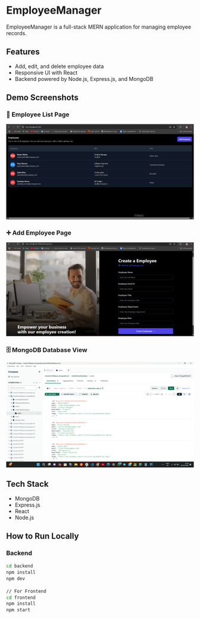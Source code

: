 # EmployeeManager

EmployeeManager is a full-stack MERN application for managing employee records.

## Features
- Add, edit, and delete employee data 
- Responsive UI with React
- Backend powered by Node.js, Express.js, and MongoDB

## Demo Screenshots

### 🧾 Employee List Page
![Employee List](./employee-list.png)

### ➕ Add Employee Page
![Add Employee](./add-employee.png)

### 🗄️ MongoDB Database View
![MongoDB Database](./mongodb-database.png)


## Tech Stack
- MongoDB
- Express.js
- React
- Node.js

## How to Run Locally

### Backend
```bash
cd backend
npm install
npm dev

// For Frontend
cd frontend
npm install
npm start
